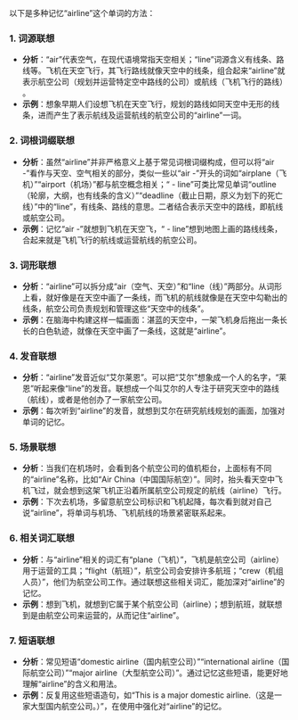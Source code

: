 以下是多种记忆“airline”这个单词的方法：
### 1. 词源联想
 - **分析**：“air”代表空气，在现代语境常指天空相关；“line”词源含义有线条、路线等。飞机在天空飞行，其飞行路线就像天空中的线条，组合起来“airline”就表示航空公司（规划并运营特定空中路线的公司）或航线（飞机飞行的路线） 。
 - **示例**：想象早期人们设想飞机在天空飞行，规划的路线如同天空中无形的线条，进而产生了表示航线及运营航线的航空公司的“airline”一词。
### 2. 词根词缀联想
 - **分析**：虽然“airline”并非严格意义上基于常见词根词缀构成，但可以将“air -”看作与天空、空气相关的部分，类似一些以“air -”开头的词如“airplane（飞机）”“airport（机场）”都与航空概念相关；“ - line”可类比常见单词“outline（轮廓，大纲，也有线条的含义）”“deadline（截止日期，原义为划下的死亡线）”中的“line”，有线条、路线的意思。二者结合表示天空中的路线，即航线或航空公司。
 - **示例**：记忆“air -”就想到飞机在天空飞，“ - line”想到地图上画的路线线条，合起来就是飞机飞行的航线或运营航线的航空公司。 
### 3. 词形联想
 - **分析**：“airline”可以拆分成“air（空气、天空）”和“line（线）”两部分。从词形上看，就好像是在天空中画了一条线，而飞机的航线就像是在天空中勾勒出的线条，航空公司负责规划和管理这些“天空中的线条”。
 - **示例**：在脑海中构建这样一幅画面：湛蓝的天空中，一架飞机身后拖出一条长长的白色轨迹，就像在天空中画了一条线，这就是“airline”。 
### 4. 发音联想
 - **分析**：“airline”发音近似“艾尔莱恩”。可以把“艾尔”想象成一个人的名字，“莱恩”听起来像“line”的发音。联想成一个叫艾尔的人专注于研究天空中的路线（航线），或者是他创办了一家航空公司。
 - **示例**：每次听到“airline”的发音，就想到艾尔在研究航线规划的画面，加强对单词的记忆。 
### 5. 场景联想
 - **分析**：当我们在机场时，会看到各个航空公司的值机柜台，上面标有不同的“airline”名称，比如“Air China（中国国际航空）”。同时，抬头看天空中飞机飞过，就会想到这架飞机正沿着所属航空公司规定的航线（airline）飞行。
 - **示例**：下次去机场，多留意航空公司标识和飞机起降，每次看到就对自己说“airline”，将单词与机场、飞机航线的场景紧密联系起来。 
### 6. 相关词汇联想
 - **分析**：与“airline”相关的词汇有“plane（飞机）”，飞机是航空公司（airline）用于运营的工具；“flight（航班）”，航空公司会安排许多航班；“crew（机组人员）”，他们为航空公司工作。通过联想这些相关词汇，能加深对“airline”的记忆。
 - **示例**：想到飞机，就想到它属于某个航空公司（airline）；想到航班，就联想到是由航空公司来运营的，从而记住“airline”。 
### 7. 短语联想
 - **分析**：常见短语“domestic airline（国内航空公司）”“international airline（国际航空公司）”“major airline（大型航空公司）”。通过记忆这些短语，能更好地理解“airline”的含义和用法。
 - **示例**：反复用这些短语造句，如“This is a major domestic airline.（这是一家大型国内航空公司。）”，在使用中强化对“airline”的记忆。 